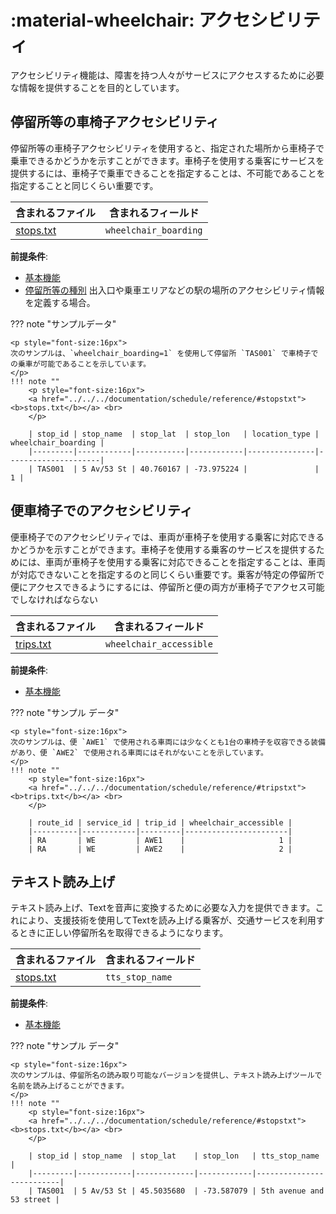 # :material-wheelchair: アクセシビリティ
アクセシビリティ機能は、障害を持つ人々がサービスにアクセスするために必要な情報を提供することを目的としています。

## 停留所等の車椅子アクセシビリティ

停留所等の車椅子アクセシビリティを使用すると、指定された場所から車椅子で乗車できるかどうかを示すことができます。車椅子を使用する乗客にサービスを提供するには、車椅子で乗車できることを指定することは、不可能であることを指定することと同じくらい重要です。

| 含まれるファイル                   | 含まれるフィールド   |
|----------------------------------|-----------------------------------|
|[stops.txt](../../../documentation/schedule/reference/#stopstxt)| `wheelchair_boarding` |

**前提条件**:

- [基本機能](../base)
- [停留所等の種別](../base_add-ons/#location-types) 出入口や乗車エリアなどの駅の場所のアクセシビリティ情報を定義する場合。

??? note "サンプルデータ"

    <p style="font-size:16px">
    次のサンプルは、`wheelchair_boarding=1` を使用して停留所 `TAS001` で車椅子での乗車が可能であることを示しています。
    </p>
    !!! note ""
        <p style="font-size:16px">
        <a href="../../../documentation/schedule/reference/#stopstxt"><b>stops.txt</b></a> <br>
        </p>

        | stop_id | stop_name  | stop_lat  | stop_lon   | location_type | wheelchair_boarding |
        |---------|------------|-----------|------------|---------------|---------------------|
        | TAS001  | 5 Av/53 St | 40.760167 | -73.975224 |               |                   1 |

## 便車椅子でのアクセシビリティ

便車椅子でのアクセシビリティでは、車両が車椅子を使用する乗客に対応できるかどうかを示すことができます。車椅子を使用する乗客のサービスを提供するためには、車両が車椅子を使用する乗客に対応できることを指定することは、車両が対応できないことを指定するのと同じくらい重要です。乗客が特定の停留所で便にアクセスできるようにするには、停留所と便の両方が車椅子でアクセス可能でしなければならない 

| 含まれるファイル                   | 含まれるフィールド   |
|----------------------------------|-----------------------------------|
| [trips.txt](../../../documentation/schedule/reference/#tripstxt)| `wheelchair_accessible` |

**前提条件**: 

- [基本機能](../base)

??? note "サンプル データ"

    <p style="font-size:16px">
    次のサンプルは、便 `AWE1` で使用される車両には少なくとも1台の車椅子を収容できる装備があり、便 `AWE2` で使用される車両にはそれがないことを示しています。
    </p>
    !!! note ""
        <p style="font-size:16px">
        <a href="../../../documentation/schedule/reference/#tripstxt"><b>trips.txt</b></a> <br>
        </p>

        | route_id | service_id | trip_id | wheelchair_accessible |
        |----------|------------|---------|-----------------------|
        | RA       | WE         | AWE1    |                     1 |
        | RA       | WE         | AWE2    |                     2 |

## テキスト読み上げ

テキスト読み上げ、Textを音声に変換するために必要な入力を提供できます。これにより、支援技術を使用してTextを読み上げる乗客が、交通サービスを利用するときに正しい停留所名を取得できるようになります。

| 含まれるファイル                   |含まれるフィールド   |
|----------------------------------|-------------------|
|[stops.txt](../../../documentation/schedule/reference/#stopstxt)|`tts_stop_name` |

**前提条件**: 

- [基本機能](../base)

??? note "サンプル データ"

    <p style="font-size:16px">
    次のサンプルは、停留所名の読み取り可能なバージョンを提供し、テキスト読み上げツールで名前を読み上げることができます。
    </p>
    !!! note ""
        <p style="font-size:16px">
        <a href="../../../documentation/schedule/reference/#stopstxt"><b>stops.txt</b></a> <br>
        </p>

        | stop_id | stop_name  | stop_lat    | stop_lon   | tts_stop_name            |
        |---------|------------|-------------|------------|--------------------------|
        | TAS001  | 5 Av/53 St | 45.5035680  | -73.587079 | 5th avenue and 53 street |